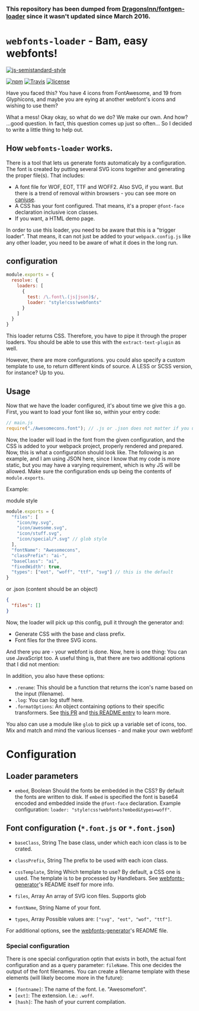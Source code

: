 ### __This repository has been dumped from [DragonsInn/fontgen-loader](https://github.com/DragonsInn/fontgen-loader) since it wasn't updated since March 2016.__


# `webfonts-loader` - Bam, easy webfonts!

[![js-semistandard-style](https://cdn.rawgit.com/flet/semistandard/master/badge.svg)](https://github.com/Flet/semistandard)

[![npm](https://img.shields.io/npm/v/webfonts-loader.svg?style=flat-square)](https://www.npmjs.com/package/webfonts-loader)
[![Travis](https://img.shields.io/travis/jeerbl/webfonts-loader.svg?style=flat-square)](https://travis-ci.org/jeerbl/webfonts-loader)
[![license](https://img.shields.io/github/license/jeerbl/webfonts-loader.svg?style=flat-square)](https://github.com/jeerbl/webfonts-loader/blob/master/LICENSE)

Have you faced this? You have 4 icons from FontAwesome, and 19 from Glyphicons, and maybe you are eying at another webfont's icons and wishing to use them?

What a mess! Okay okay, so what do we do? We make our own. And how? ...good question. In fact, this question comes up just so often... So I decided to write a little thing to help out.

## How `webfonts-loader` works.
There is a tool that lets us generate fonts automaticaly by a configuration. The font is created by putting several SVG icons together and generating the proper file(s). That includes:

- A font file for WOF, EOT, TTF and WOFF2. Also SVG, if you want. But there is a trend of removal within browsers - you can see more on [caniuse](http://caniuse.com).
- A CSS has your font configured. That means, it's a proper `@font-face` declaration inclusive icon classes.
- If you want, a HTML demo page.

In order to use this loader, you need to be aware that this is a "trigger loader". That means, it can not just be added to your `webpack.config.js` like any other loader, you need to be aware of what it does in the long run.

## configuration

```javascript
module.exports = {
  resolve: {
    loaders: [
      {
        test: /\.font\.(js|json)$/,
        loader: "style!css!webfonts"
      }
    ]
  }
}
```

This loader returns CSS. Therefore, you have to pipe it through the proper loaders. You should be able to use this with the `extract-text-plugin` as well.

However, there are more configurations. you could also specify a custom template to use, to return different kinds of source. A LESS or SCSS version, for instance? Up to you.

## Usage

Now that we have the loader configured, it's about time we give this a go. First, you want to load your font like so, within your entry code:

```javascript
// main.js
require("./Awesomecons.font"); // .js or .json does not matter if you used the config above.
```

Now, the loader will load in the font from the given configuration, and the CSS is added to your webpack project, properly rendered and prepared. Now, this is what a configuration should look like. The following is an example, and I am using JSON here, since I know that my code is more static, but you may have a varying requirement, which is why JS will be allowed. Make sure the configuration ends up being the contents of `module.exports`.

Example:

module style
```javascript
module.exports = {
  "files": [
    "icon/my.svg",
    "icon/awesome.svg",
    "icon/stuff.svg",
    "icon/special/*.svg" // glob style
  ],
  "fontName": "Awesomecons",
  "classPrefix": "ai-",
  "baseClass": "ai",
  "fixedWidth": true,
  "types": ["eot", "woff", "ttf", "svg"] // this is the default
}
```

or .json (content should be an object)
```json
{
  "files": []
}
```



Now, the loader will pick up this config, pull it through the generator and:

- Generate CSS with the base and class prefix.
- Font files for the three SVG icons.

And there you are - your webfont is done. Now, here is one thing: You can use JavaScript too. A useful thing is, that there are two additional options that I did not mention:

In addition, you also have these options:

- `.rename`: This should be a function that returns the icon's name based on the input (filename).
- `.log`: You can log stuff here.
- `.formatOptions`: An object containing options to their specific transformers. See [this PR](https://github.com/sunflowerdeath/webfonts-generator/pull/6) and [this README entry](https://github.com/sunflowerdeath/webfonts-generator#formatoptions) to learn more.

You also can use a module like `glob` to pick up a variable set of icons, too. Mix and match and mind the various licenses - and make your own webfont!


# Configuration
## Loader parameters

- `embed`, Boolean
Should the fonts be embedded in the CSS? By default the fonts are written to disk. If `embed` is specified the font is base64 encoded and embedded inside the `@font-face` declaration. Example configuration: `loader: "style!css!webfonts?embed&types=woff"`.

## Font configuration (`*.font.js` or `*.font.json`)

- `baseClass`, String
The base class, under which each icon class is to be crated.

- `classPrefix`, String
The prefix to be used with each icon class.

- `cssTemplate`, String
Which template to use? By default, a CSS one is used. The template is to be processed by Handlebars. See [webfonts-generator](https://github.com/sunflowerdeath/webfonts-generator)'s README itself for more info.

- `files`, Array
An array of SVG icon files. Supports glob

- `fontName`, String
Name of your font.

- `types`, Array
Possible values are: `["svg", "eot", "wof", "ttf"]`.

For additional options, see the [webfonts-generator](https://github.com/sunflowerdeath/webfonts-generator)'s README file.

### Special configuration
There is one special configuration optin that exists in both, the actual font configuration and as a query parameter: `fileName`. This one decides the output of the font filenames. You can create a filename template with these elements (will likely become more in the future):

- `[fontname]`: The name of the font. I.e. "Awesomefont".
- `[ext]`: The extension. I.e.: `.woff`.
- `[hash]`: The hash of your current compilation.
